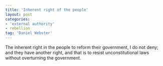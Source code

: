 ```yaml
---
title: 'Inherent right of the people'
layout: post
categories:
- 'external authority'
- rebellion
tag: 'Daniel Webster'
---
```


The inherent right in the people to reform their government, I do not deny; and they have another right, and that is to resist unconstitutional laws without overturning the government.